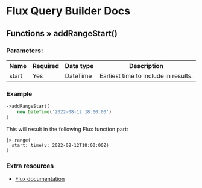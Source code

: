 # Flux Query Builder Docs

## Functions &raquo; addRangeStart()

### Parameters:

<table>
  <tbody>
    <tr>
      <th>Name</th>
      <th>Required</th>
      <th>Data type</th>
      <th>Description</th>
    </tr>
    <tr>
      <td>start</td>
      <td>Yes</td>
      <td>DateTime</td>
      <td>Earliest time to include in results.</td>
    </tr>
  </tbody>
</table>


### Example

```php
->addRangeStart(
    new DateTime('2022-08-12 18:00:00')
)
```

This will result in the following Flux function part:

```
|> range(
  start: time(v: 2022-08-12T18:00:00Z)
)
```

### Extra resources

* [Flux documentation](https://docs.influxdata.com/flux/v0.x/stdlib/universe/range/)